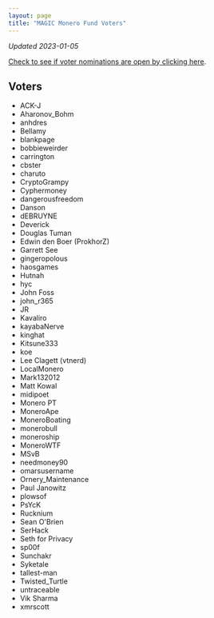 ```yaml
---
layout: page
title: "MAGIC Monero Fund Voters"
---
```


*Updated 2023-01-05*

[Check to see if voter nominations are open by clicking here](https://github.com/MAGICGrants/Monero-Fund).

## Voters

* ACK-J
* Aharonov_Bohm
* anhdres
* Bellamy
* blankpage
* bobbieweirder
* carrington
* cbster
* charuto
* CryptoGrampy
* Cyphermoney
* dangerousfreedom
* Danson
* dEBRUYNE
* Deverick
* Douglas Tuman
* Edwin den Boer (ProkhorZ)
* Garrett See
* gingeropolous
* haosgames
* Hutnah
* hyc
* John Foss
* john_r365
* JR
* Kavaliro
* kayabaNerve
* kinghat
* Kitsune333
* koe
* Lee Clagett (vtnerd)
* LocalMonero
* Mark132012
* Matt Kowal
* midipoet
* Monero PT
* MoneroApe
* MoneroBoating
* monerobull
* moneroship
* MoneroWTF
* MSvB
* needmoney90
* omarsusername
* Ornery_Maintenance
* Paul Janowitz
* plowsof
* PsYcK
* Rucknium
* Sean O'Brien
* SerHack
* Seth for Privacy
* sp00f
* Sunchakr
* Syketale
* tallest-man
* Twisted_Turtle
* untraceable
* Vik Sharma
* xmrscott
